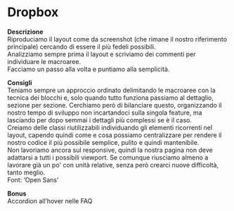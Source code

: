 Dropbox
===
**Descrizione**  
Riproduciamo il layout come da screenshot (che rimane il nostro riferimento principale) cercando di essere il più fedeli possibili.  
Analizziamo sempre prima il layout e scriviamo dei commenti per individuare le macroaree.  
Facciamo un passo alla volta e puntiamo alla semplicità.  

**Consigli**  
Teniamo sempre un approccio ordinato delimitando le macroaree con la tecnica dei blocchi e, solo quando tutto funziona passiamo al dettaglio, sezione per sezione. Cerchiamo però di bilanciare questo, organizzando il nostro tempo di sviluppo non incartandoci sulla singola feature, ma lasciando per dopo semmai i dettagli più complessi se è il caso.  
Creiamo delle classi riutilizzabili individuando gli elementi ricorrenti nel layout, capendo quindi come e cosa possiamo centralizzare per rendere il nostro codice il più possibile semplice, pulito e quindi mantenibile.  
Non lavoriamo ancora sul responsive, quindi la nostra pagina non deve adattarsi a tutti i possibili viewport. Se comunque riusciamo almeno a lavorare già un po' con unità relative, senza però crearci nuove difficoltà, tanto meglio.  
Font: ‘Open Sans’  

**Bonus**  
Accordion all’hover nelle FAQ  
